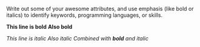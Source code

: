 Write out some of your awesome attributes, and use emphasis (like bold or italics) to identify keywords, programming languages, or skills.

**This line is bold**
__Also bold__

*This line is italic*
_Also italic_
_Combined with **bold** and italic_
